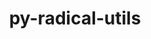 ---
title: "py-radical-utils"
layout: cache
categories: [package, develop-2025-07-13]
meta: {"compilers": ["none"], "num_specs": 2, "num_specs_by_stack": {"e4s": 1, "e4s-neoverse-v2": 1, "root": 2}, "oss": ["ubuntu22.04"], "platforms": ["linux"], "stacks": ["e4s", "e4s-neoverse-v2", "root"], "targets": ["neoverse_v2", "x86_64_v3"], "versions": ["1.91.1"]}
spec_details: [{"compiler": "none", "hash": "5445o3vriot2siqvjh6qeuxh3spatv6v", "os": "ubuntu22.04", "platform": "linux", "size": "-", "stacks": ["e4s-neoverse-v2", "root"], "target": "neoverse_v2", "variants": ["build_system=python_pip"], "versions": ["1.91.1"]}, {"compiler": "none", "hash": "z2oo6oylhkaxkq7lq3gfstk5pd4p2ilc", "os": "ubuntu22.04", "platform": "linux", "size": "-", "stacks": ["e4s", "root"], "target": "x86_64_v3", "variants": ["build_system=python_pip"], "versions": ["1.91.1"]}]
---